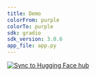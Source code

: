 ```yaml
---
title: Demo
colorFrom: purple
colorTo: purple
sdk: gradio
sdk_version: 3.0.6
app_file: app.py
---
```

[![Sync to Hugging Face hub](https://github.com/thevivotran/hugging-face-test/actions/workflows/main.yml/badge.svg)](https://github.com/thevivotran/hugging-face-test/actions/workflows/main.yml)
